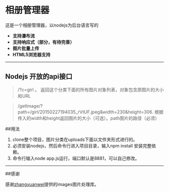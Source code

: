# 相册管理器

这是一个相册管理器，以nodejs为后台语言写的

- **支持瀑布流**
- **支持响应式（部分，有待完善）**
- **图片批量上传**
- **HTML5浏览器支持**

-------------------


## Nodejs 开放的api接口

> /?c=girl 。 返回这个分类下面的所有图片对象列表，对象包含原图片的大小和URL

> /getImage/?path=/girl/20150227194035_rVtUF.jpeg&width=230&height=306.  根据传入的width和height返回图片的大小（可选）。path图片的路径（必须）
> 



##用法

 1. clone整个项目，图片分类在uploads下面以文件夹形式进行的。
 3. 必须安装nodejs，然后命令行进入项目目录，输入npm install 安装完整依赖。
 4. 命令行输入node app.js运行，端口默认是8881，可以自己修改。

---------

##感谢

感谢[zhangyuanwei](https://github.com/zhangyuanwei)提供的images图片处理库。
